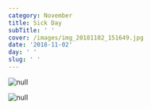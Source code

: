 ```yaml
---
category: November
title: Sick Day
subTitle: ' '
cover: /images/img_20181102_151649.jpg
date: '2018-11-02'
day: ' '
slug: ' '
---
```

![null](/images/img_20181102_151649.jpg)

![null](/images/img_20181102_185555.jpg)
